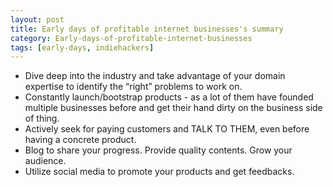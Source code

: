 ```yaml
---
layout: post
title: Early days of profitable internet businesses's summary
category: Early-days-of-profitable-internet-businesses
tags: [early-days, indiehackers]
---
```


- Dive deep into the industry and take advantage of your domain expertise to identify
  the “right” problems to work on.
- Constantly launch/bootstrap products - as a lot of them have founded multiple
  businesses before and get their hand dirty on the business side of thing.
- Actively seek for paying customers and TALK TO THEM, even before having a
  concrete product.
- Blog to share your progress. Provide quality contents. Grow your audience.
- Utilize social media to promote your products and get feedbacks.
